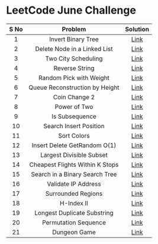 # LeetCode June Challenge

| S No |             Problem             |                                       Solution                                       |
|:----:|:-------------------------------:|:------------------------------------------------------------------------------------:|
|   1  |        Invert Binary Tree       |  [Link](https://github.com/ishpreet-singh/leetcode-june-challenge/blob/master/1.cpp) |
|   2  |   Delete Node in a Linked List  |  [Link](https://github.com/ishpreet-singh/leetcode-june-challenge/blob/master/2.cpp) |
|   3  |       Two City Scheduling       |  [Link](https://github.com/ishpreet-singh/leetcode-june-challenge/blob/master/3.cpp) |
|   4  |          Reverse String         |  [Link](https://github.com/ishpreet-singh/leetcode-june-challenge/blob/master/4.cpp) |
|   5  |     Random Pick with Weight     |  [Link](https://github.com/ishpreet-singh/leetcode-june-challenge/blob/master/5.cpp) |
|   6  |  Queue Reconstruction by Height |  [Link](https://github.com/ishpreet-singh/leetcode-june-challenge/blob/master/6.cpp) |
|   7  |          Coin Change 2          |  [Link](https://github.com/ishpreet-singh/leetcode-june-challenge/blob/master/7.cpp) |
|   8  |           Power of Two          |  [Link](https://github.com/ishpreet-singh/leetcode-june-challenge/blob/master/8.cpp) |
|   9  |          Is Subsequence         |  [Link](https://github.com/ishpreet-singh/leetcode-june-challenge/blob/master/9.cpp) |
|  10  |      Search Insert Position     | [Link](https://github.com/ishpreet-singh/leetcode-june-challenge/blob/master/10.cpp) |
|  11  |           Sort Colors           | [Link](https://github.com/ishpreet-singh/leetcode-june-challenge/blob/master/11.cpp) |
|  12  |   Insert Delete GetRandom O(1)  | [Link](https://github.com/ishpreet-singh/leetcode-june-challenge/blob/master/12.cpp) |
|  13  |     Largest Divisible Subset    | [Link](https://github.com/ishpreet-singh/leetcode-june-challenge/blob/master/13.cpp) |
|  14  | Cheapest Flights Within K Stops | [Link](https://github.com/ishpreet-singh/leetcode-june-challenge/blob/master/14.cpp) |
|  15  |  Search in a Binary Search Tree | [Link](https://github.com/ishpreet-singh/leetcode-june-challenge/blob/master/15.cpp) |
|  16  |       Validate IP Address       | [Link](https://github.com/ishpreet-singh/leetcode-june-challenge/blob/master/16.cpp) |
|  17  |        Surrounded Regions       | [Link](https://github.com/ishpreet-singh/leetcode-june-challenge/blob/master/17.cpp) |
|  18  |            H-Index II           | [Link](https://github.com/ishpreet-singh/leetcode-june-challenge/blob/master/18.cpp) |
|  19  |   Longest Duplicate Substring   | [Link](https://github.com/ishpreet-singh/leetcode-june-challenge/blob/master/19.cpp) |
|  20  |       Permutation Sequence      | [Link](https://github.com/ishpreet-singh/leetcode-june-challenge/blob/master/20.cpp) |
|  21  |           Dungeon Game          | [Link](https://github.com/ishpreet-singh/leetcode-june-challenge/blob/master/21.cpp) |